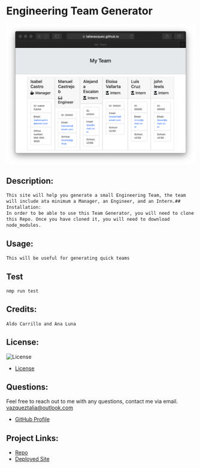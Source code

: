 # Engineering Team Generator
![team generator demo](./assets/demo.png)
## Description:
    This site will help you generate a small Engineering Team, the team will include ata minimum a Manager, an Engineer, and an Intern.## Installation:
    In order to be able to use this Team Generator, you will need to clone this Repo. Once you have cloned it, you will need to download node_modules.
## Usage:
    This will be useful for generating quick teams
## Test
    nmp run test
## Credits:
    Aldo Carrillo and Ana Luna
## License:
![License](https://img.shields.io/badge/License-MIT-yellow.svg)
- [License](https://opensource.org/licenses/MIT)
## Questions:
Feel free to reach out to me with any questions, contact me via email. vazqueztalia@outlook.com
- [GitHub Profile](https://github.com/taliavazquez)
## Project Links:
- [Repo](https://github.com/taliavazquez/engineering-team-generator)
- [Deployed Site](https://taliavazquez.github.io/engineering-team-generator/output/team.html)


